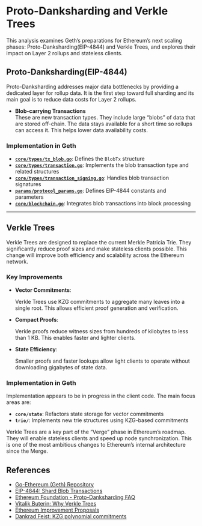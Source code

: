 # Proto-Danksharding and Verkle Trees

This analysis examines Geth’s preparations for Ethereum’s next scaling phases: Proto-Danksharding(EIP-4844) and Verkle Trees, and explores their impact on Layer 2 rollups and stateless clients.

## Proto-Danksharding(EIP-4844)

Proto-Danksharding addresses major data bottlenecks by providing a dedicated layer for rollup data. It is the first step toward full sharding and its main goal is to reduce data costs for Layer 2 rollups.

- **Blob-carrying Transactions**  
  These are new transaction types. They include large “blobs” of data that are stored off-chain. The data stays available for a short time so rollups can access it. This helps lower data availability costs.

### Implementation in Geth

- [**`core/types/tx_blob.go`**](https://github.com/ethereum/go-ethereum/blob/master/core/types/tx_blob.go): Defines the `BlobTx` structure
- [**`core/types/transaction.go`**](https://github.com/ethereum/go-ethereum/blob/master/core/types/transaction.go): Implements the blob transaction type and related structures
- [**`core/types/transaction_signing.go`**](https://github.com/ethereum/go-ethereum/blob/master/core/types/transaction_signing.go): Handles blob transaction signatures
- [**`params/protocol_params.go`**](https://github.com/ethereum/go-ethereum/blob/master/params/protocol_params.go): Defines EIP-4844 constants and parameters
- [**`core/blockchain.go`**](https://github.com/ethereum/go-ethereum/blob/master/core/blockchain.go): Integrates blob transactions into block processing

---

## Verkle Trees

Verkle Trees are designed to replace the current Merkle Patricia Trie. They significantly reduce proof sizes and make stateless clients possible. This change will improve both efficiency and scalability across the Ethereum network.

### Key Improvements

- **Vector Commitments**:

  Verkle Trees use KZG commitments to aggregate many leaves into a single root. This allows efficient proof generation and verification.

- **Compact Proofs**:

  Verkle proofs reduce witness sizes from hundreds of kilobytes to less than 1 KB. This enables faster and lighter clients.

- **State Efficiency**:

  Smaller proofs and faster lookups allow light clients to operate without downloading gigabytes of state data.

### Implementation in Geth

Implementation appears to be in progress in the client code. The main focus areas are:

- **`core/state`**: Refactors state storage for vector commitments
- **`trie/`**: Implements new trie structures using KZG-based commitments

Verkle Trees are a key part of the “Verge” phase in Ethereum’s roadmap. They will enable stateless clients and speed up node synchronization. This is one of the most ambitious changes to Ethereum’s internal architecture since the Merge.

## References

- [Go-Ethereum (Geth) Repository](https://github.com/ethereum/go-ethereum)
- [EIP-4844: Shard Blob Transactions](https://eips.ethereum.org/EIPS/eip-4844)
- [Ethereum Foundation - Proto-Danksharding FAQ](https://notes.ethereum.org/@vbuterin/proto_danksharding_faq)
- [Vitalik Buterin: Why Verkle Trees](https://vitalik.eth.limo/general/2021/06/18/verkle.html)
- [Ethereum Improvement Proposals](https://github.com/ethereum/EIPs)
- [Dankrad Feist: KZG polynomial commitments](https://dankradfeist.de/ethereum/2020/06/16/kate-polynomial-commitments.html)
